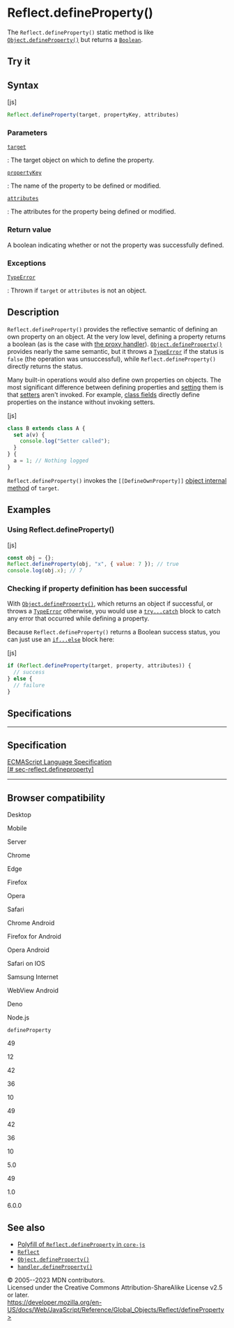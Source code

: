 Reflect.defineProperty()
========================

 
The `Reflect.defineProperty()` static method is like
[`Object.defineProperty()`](../object/defineproperty) but returns a
[`Boolean`](../boolean).


 
Try it 
------

 



 
Syntax
------

 
 
 
[js]


```js
Reflect.defineProperty(target, propertyKey, attributes)
```




 
### Parameters

 

[`target`](#target)

:   The target object on which to define the property.

[`propertyKey`](#propertykey)

:   The name of the property to be defined or modified.

[`attributes`](#attributes)

:   The attributes for the property being defined or modified.



 
### Return value 

 
A boolean indicating whether or not the property was successfully
defined.



 
### Exceptions

 

[`TypeError`](../typeerror)

:   Thrown if `target` or `attributes` is not an object.



 
Description
-----------

 
`Reflect.defineProperty()` provides the reflective semantic of defining
an own property on an object. At the very low level, defining a property
returns a boolean (as is the case with [the proxy
handler](../proxy/proxy/defineproperty)).
[`Object.defineProperty()`](../object/defineproperty) provides nearly
the same semantic, but it throws a [`TypeError`](../typeerror) if the
status is `false` (the operation was unsuccessful), while
`Reflect.defineProperty()` directly returns the status.

Many built-in operations would also define own properties on objects.
The most significant difference between defining properties and
[setting](set) them is that [setters](../../functions/set) aren\'t
invoked. For example, [class fields](publicClassFields.md)
directly define properties on the instance without invoking setters.

 
 
[js]


```js
class B extends class A {
  set a(v) {
    console.log("Setter called");
  }
} {
  a = 1; // Nothing logged
}
```


`Reflect.defineProperty()` invokes the `[[DefineOwnProperty]]` [object
internal method](../proxy#object_internal_methods) of `target`.



 
Examples
--------


 
### Using Reflect.defineProperty() 

 
 
 
[js]


```js
const obj = {};
Reflect.defineProperty(obj, "x", { value: 7 }); // true
console.log(obj.x); // 7
```




 
### Checking if property definition has been successful 

 
With [`Object.defineProperty()`](../object/defineproperty), which
returns an object if successful, or throws a [`TypeError`](../typeerror)
otherwise, you would use a [`try...catch`](../../statements/try...catch)
block to catch any error that occurred while defining a property.

Because `Reflect.defineProperty()` returns a Boolean success status, you
can just use an [`if...else`](../../statements/if...else) block here:

 
 
[js]


```js
if (Reflect.defineProperty(target, property, attributes)) {
  // success
} else {
  // failure
}
```




Specifications
--------------

 
  --------------------------------------------------------------------------------------------------------------------
  Specification
  --------------------------------------------------------------------------------------------------------------------
  [ECMAScript Language Specification\
  [\#
  sec-reflect.defineproperty]](https://tc39.es/ecma262/multipage/reflection.html#sec-reflect.defineproperty)

  --------------------------------------------------------------------------------------------------------------------


Browser compatibility 
---------------------

 


Desktop

Mobile

Server

Chrome

Edge

Firefox

Opera

Safari

Chrome Android

Firefox for Android

Opera Android

Safari on IOS

Samsung Internet

WebView Android

Deno

Node.js

`defineProperty`

49

12

42

36

10

49

42

36

10

5.0

49

1.0

6.0.0

 
See also 
--------

 
-   [Polyfill of `Reflect.defineProperty` in
    `core-js`](https://github.com/zloirock/core-js#ecmascript-reflect)
-   [`Reflect`](../reflect)
-   [`Object.defineProperty()`](../object/defineproperty)
-   [`handler.defineProperty()`](../proxy/proxy/defineproperty)



 
© 2005--2023 MDN contributors.\
Licensed under the Creative Commons Attribution-ShareAlike License v2.5
or later.\
https://developer.mozilla.org/en-US/docs/Web/JavaScript/Reference/Global_Objects/Reflect/defineProperty>

